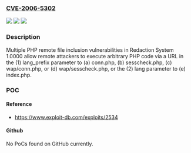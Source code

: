 ### [CVE-2006-5302](https://cve.mitre.org/cgi-bin/cvename.cgi?name=CVE-2006-5302)
![](https://img.shields.io/static/v1?label=Product&message=n%2Fa&color=blue)
![](https://img.shields.io/static/v1?label=Version&message=n%2Fa&color=blue)
![](https://img.shields.io/static/v1?label=Vulnerability&message=n%2Fa&color=brighgreen)

### Description

Multiple PHP remote file inclusion vulnerabilities in Redaction System 1.0000 allow remote attackers to execute arbitrary PHP code via a URL in the (1) lang_prefix parameter to (a) conn.php, (b) sesscheck.php, (c) wap/conn.php, or (d) wap/sesscheck.php, or the (2) lang parameter to (e) index.php.

### POC

#### Reference
- https://www.exploit-db.com/exploits/2534

#### Github
No PoCs found on GitHub currently.

